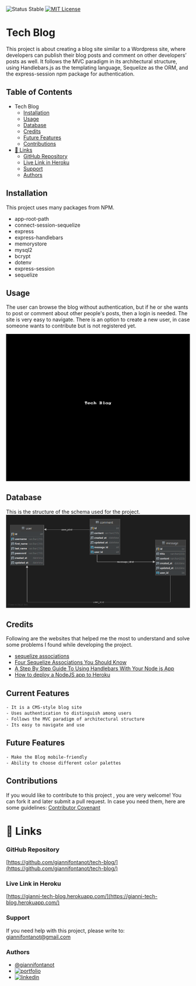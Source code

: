 
![Status Stable](https://img.shields.io/badge/Status-Stable-blue)
[![MIT License](https://img.shields.io/badge/License-MIT%20License-brightgreen)](https://github.com/tterb/atomic-design-ui/blob/master/LICENSEs)
# Tech Blog
This project is about creating a blog site similar to a Wordpress site, where developers can publish their blog posts and comment on other developers’ posts as well. It follows the MVC paradigm in its architectural structure, using Handlebars.js as the templating language, Sequelize as the ORM, and the express-session npm package for authentication.
## Table of Contents
- Tech Blog
	* [Installation](#installation)
	* [Usage](#usage)
	* [Database](#database)
    * [Credits](#credits)	  
	* [Future Features](#Future-Features)
	* [Contributions](#contributions)
- [🔗 Links](#---links)
	+ [GitHub Repository](#github-repository)
	+ [Live Link in Heroku](#Live-Link-in-Heroku)
	+ [Support](#support)
	+ [Authors](#authors)
## Installation
This project uses many packages from NPM. 
- app-root-path 
- connect-session-sequelize 
- express 
- express-handlebars 
- memorystore 
- mysql2 
- bcrypt 
- dotenv 
- express-session 
- sequelize

## Usage
The user can browse the blog without authentication, but if he or she wants to post or comment about other 
people's posts, then a login is needed. The site is very easy to navigate. There is an option to create a new user, in 
case someone wants to contribute but is not registered yet.

![tech-blog.gif](docs/tech-blog.gif)

## Database
This is the structure of the schema used for the project.
![tech_blog_db.png](docs/tech_blog_db.png)


## Credits
Following are the websites that helped me the most to understand and solve some problems I found while developing 
the project. 
 - [sequelize associations](https://sequelize.org/master/manual/associations.html)
 - [Four Sequelize Associations You Should Know](https://javascript.plainenglish.io/four-sequelize-associations-you-should-know-415d8d413e1e)
 - [A Step By Step Guide To Using Handlebars With Your Node js App](https://waelyasmina.medium.com/a-guide-into-using-handlebars-with-your-express-js-application-22b944443b65)
 - [How to deploy a NodeJS app to Heroku](https://www.freecodecamp.org/news/how-to-deploy-a-nodejs-app-to-heroku-from-github-without-installing-heroku-on-your-machine-433bec770efe/)

## Current Features
````````````````````````
- It is a CMS-style blog site
- Uses authentication to distinguish among users
- Follows the MVC paradigm of architectural structure
- Its easy to navigate and use
````````````````````````
## Future Features
````````````````````````
- Make the Blog mobile-friendly
- Ability to choose different color palettes
````````````````````````
## Contributions
If you would like to contribute to this project , you are very welcome! You can fork it and later submit a pull request. 
In case you need them, here are some guidelines: [Contributor Covenant](https://www.contributor-covenant.org/)
# 🔗 Links
### GitHub Repository
[https://github.com/giannifontanot/tech-blog/](https://github.com/giannifontanot/tech-blog/)
### Live Link in Heroku
[https://gianni-tech-blog.herokuapp.com/](https://gianni-tech-blog.herokuapp.com/)
### Support
If you need help with this project, please write to: [giannifontanot@gmail.com](https://mailto:giannifontanot@gmail.com)
### Authors
 - [@giannifontanot](https://www.github.com/giannifontanot)
 - [![portfolio](https://img.shields.io/badge/my_portfolio-000?style=for-the-badge&logo=ko-fi&logoColor=white)](https://giannifontanot.github.io/portfolio/)
 - [![linkedin](https://img.shields.io/badge/linkedin-0A66C2?style=for-the-badge&logo=linkedin&logoColor=white)](https://www.linkedin.com/in/gianni-fontanot/)